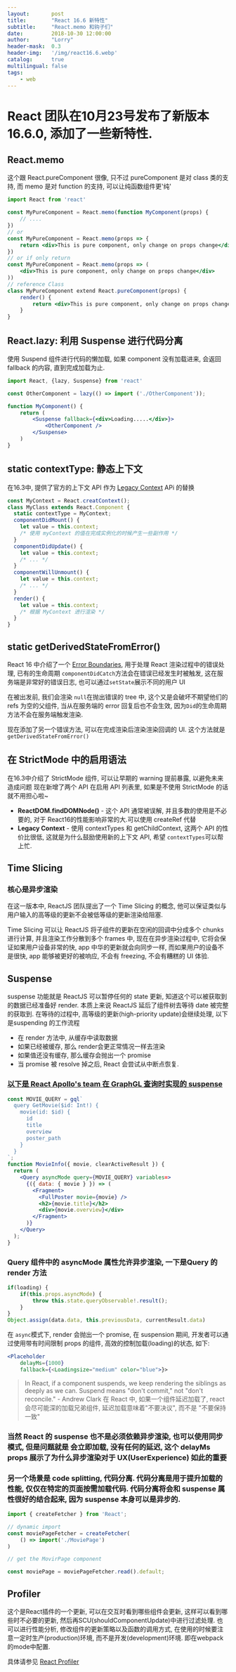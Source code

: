 ```yaml
---
layout:       post
title:        "React 16.6 新特性"
subtitle:     "React.memo 和钩子们"
date:         2018-10-30 12:00:00
author:       "Lorry"
header-mask:  0.3
header-img:   '/img/react16.6.webp'
catalog:      true
multilingual: false
tags:
    - web
---
```

# React 团队在10月23号发布了新版本16.6.0, 添加了一些新特性. 

## React.memo
这个跟 React.pureComponent 很像, 只不过 pureComponent 是对 class 类的支持, 而 memo 是对 function 的支持, 可以让纯函数组件更'纯'

```jsx
import React from 'react'

const MyPureComponent = React.memo(function MyComponent(props) {
    // ....
})
// or
const MyPureComponent = React.memo(props => {
    return <div>This is pure component, only change on props change</div>
})
// or if only return
const MyPureComponent = React.memo(props => (
    <div>This is pure component, only change on props change</div>
))
// reference Class
class MyPureComponent extend React.pureComponent(props) {
    render() {
        return <div>This is pure component, only change on props change</div>
    }
}
```

## React.lazy: 利用 Suspense 进行代码分离

使用 Suspend 组件进行代码的懒加载, 如果 component 没有加载进来, 会返回 fallback 的内容, 直到完成加载为止.

```jsx
import React, {lazy, Suspense} from 'react'

const OtherComponent = lazy(() => import ('./OtherComponent'));

function MyComponent() {
    return (
        <Suspense fallback={<div>Loading.....</div>}>
            <OtherComponent />
        </Suspense>
    )
}
```
## static contextType: 静态上下文
在16.3中, 提供了官方的上下文 API 作为 [Legacy Context](https://reactjs.org/docs/legacy-context.html) APi 的替换
```jsx
const MyContext = React.creatContext();
class MyClass extends React.Component {
  static contextType = MyContext;
  componentDidMount() {
    let value = this.context;
    /* 使用 myContext 的值在完成实例化的时候产生一些副作用 */
  }
  componentDidUpdate() {
    let value = this.context;
    /* ... */
  }
  componentWillUnmount() {
    let value = this.context;
    /* ... */
  }
  render() {
    let value = this.context;
    /* 根据 MyContext 进行渲染 */
  }
}
```
## static getDerivedStateFromError()
React 16 中介绍了一个 [Error Boundaries](https://reactjs.org/blog/2017/07/26/error-handling-in-react-16.html), 用于处理 React 渲染过程中的错误处理, 已有的生命周期 `componentDidCatch`方法会在错误已经发生时被触发, 这在服务端是非常好的错误日志, 也可以通过`setState`展示不同的用户 UI

在被出发前, 我们会渲染 `null`在抛出错误的 tree 中, 这个又是会破坏不期望他们的 refs 为空的父组件, 当从在服务端的 error 回复后也不会生效, 因为`Did`的生命周期方法不会在服务端触发渲染.

现在添加了另一个错误方法, 可以在完成渲染后渲染渲染回调的 UI. 这个方法就是`getDerivedStateFromError()`

## 在 StrictMode 中的启用语法
在16.3中介绍了 StrictMode 组件, 可以让早期的 warning 提前暴露, 以避免未来造成问题
现在新增了两个 API 在启用 API 列表里, 如果是不使用 StrictMode 的话就不用担心啦~
- **ReactDOM.findDOMNode()** - 这个 API 通常被误解, 并且多数的使用是不必要的, 对于 React16的性能影响非常的大.可以使用 createRef 代替
- **Legacy Context** - 使用 contextTypes 和 getChildContext, 这两个 API 的性价比很低, 这就是为什么鼓励使用新的上下文 API, 希望 `contextTypes`可以帮上忙.

## Time Slicing
### 核心是异步渲染
在这一版本中, ReactJS 团队提出了一个 Time Slicing 的概念, 他可以保证类似与用户输入的高等级的更新不会被低等级的更新渲染给阻塞.

Time Slicing 可以让 ReactJS 将子组件的更新在空闲的回调中分成多个 chunks 进行计算, 并且渲染工作分散到多个 frames 中, 现在在异步渲染过程中, 它将会保证如果用户设备非常的快, app 中华的更新就会向同步一样, 而如果用户的设备不是很快,  app 能够被更好的被响应, 不会有 freezing, 不会有糟糕的 UI 体验.

## Suspense
suspense 功能就是 ReactJS 可以暂停任何的 state 更新, 知道这个可以被获取到的数据已经准备好 render. 本质上来说 ReactJS 延后了组件树去等待 date 被完整的获取到. 在等待的过程中, 高等级的更新(high-priority update)会继续处理, 以下是suspending 的工作流程
- 在 render 方法中, 从缓存中读取数据
- 如果已经被缓存, 那么 render会更正常情况一样去渲染
- 如果值还没有缓存, 那么缓存会抛出一个 promise
- 当 promise 被 resolve 掉之后, React 会尝试从中断点恢复.
### [以下是 React Apollo's team 在 GraphGL 查询时实现的 suspense](https://dev-blog.apollodata.com/a-first-look-at-async-react-apollo-10a82907b48e)
```jsx
const MOVIE_QUERY = gql`
  query GetMovie($id: Int!) {
    movie(id: $id) {
      id
      title
      overview
      poster_path
    }
  }
`;
function MovieInfo({ movie, clearActiveResult }) {
  return (
    <Query asyncMode query={MOVIE_QUERY} variables=>
      {({ data: { movie } }) => (
        <Fragment>
          <FullPoster movie={movie} />
          <h2>{movie.title}</h2>
          <div>{movie.overview}</div>
        </Fragment>
      )}
    </Query>
  );
}
```
### Query 组件中的 asyncMode 属性允许异步渲染, 一下是Query 的 render 方法
```jsx
if(loading) {
    if(this.props.asyncMode) {
        throw this.state.queryObservable!.result();
    }
}
Object.assign(data.data, this.previousData, currentResult.data)
```
在 `async`模式下, render 会抛出一个 promise, 在 suspension 期间, 开发者可以通过使用带有时间限制 props 的组件, 高效的控制加载(loading)的状态,  如下:

```jsx
<Placeholder 
    delayMs={1000} 
    fallback={<Loadingsize="medium" color="blue">}>
```
>In React, if a component suspends, we keep rendering the siblings as deeply as we can. Suspend means "don't commit," not "don't reconcile." - Andrew Clark
>在 React 中, 如果一个组件延迟加载了, react 会尽可能深的加载兄弟组件, 延迟加载意味着"不要决议", 而不是 "不要保持一致"
### 当然 React 的 suspense 也不是必须依赖异步渲染, 也可以使用同步模式, 但是问题就是<Placeholder /> 会立即加载, 没有任何的延迟, 这个 delayMs props 展示了为什么异步渲染对于 UX(UserExperience) 如此的重要

### 另一个场景是 code splitting, 代码分离. 代码分离是用于提升加载的性能, 仅仅在特定的页面按需加载代码. 代码分离将会和 suspense 属性很好的结合起来, 因为 suspense 本身可以是异步的.

```js
import { createFetcher } from 'React';

// dynamic import
const moviePageFetcher = createFetcher(
    () => import('./MoviePage')
)

// get the MovirPage component

const moviePage = moviePageFetcher.read().default;
```


## Profiler

这个是React插件的一个更新, 可以在交互时看到哪些组件会更新, 这样可以看到哪些时不必要的更新, 然后再SCU(shouldComponentUpdate)中进行过滤处理. 也可以进行性能分析, 修改组件的更新策略以及函数的调用方式, 在使用的时候要注意一定时生产(production)环境, 而不是开发(development)环境. 即在webpack的mode中配置.

具体请参见 [React Profiler](https://reactjs.org/blog/2018/09/10/introducing-the-react-profiler.html)
